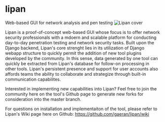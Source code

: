 # lipan
Web-based GUI for network analysis and pen testing
![Lipan cover](http://i.imgur.com/b1JU9AB.png)

Lipan is a proof-of-concept web-based GUI whose focus is to offer network security professionals with a mdoern and scalable platform for conducting day-to-day penetration testing and network security tasks. Built upon the Django backend, Lipan's core strenght lies in its utilization of Django webapp structure to quickly permit the addition of new tool plugins developed by the community. In this sense, data generated by one tool can quickly be extracted from Lipan's database for follow-on processing in other tools. Lipan's persistent presence and support for user accounts also affords teams the ability to collaborate and strategize through built-in communication capabilites.

Interested in implementing new capabilities into Lipan? Feel free to join the community here on the tool's Github page to generate new forks for consideration into the master branch.

For questions on installation and implementaiton of the tool, please refer to Lipan's Wiki page here on Github: https://github.com/gaeran/lipan/wiki

